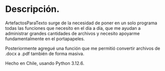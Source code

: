# Descripción.

ArtefactosParaTexto surge de la necesidad de poner en un solo programa todas las funciones que necesito en el día a día, que me ayudan a administrar grandes cantidades de archivos y necesito apoyarme fundamentalmente en el portapapeles. 

Posteriormente agregué una función que me permitió convertir archivos de .docx a .pdf también de forma masiva.

Hecho en Chile, usando Python 3.12.6.
